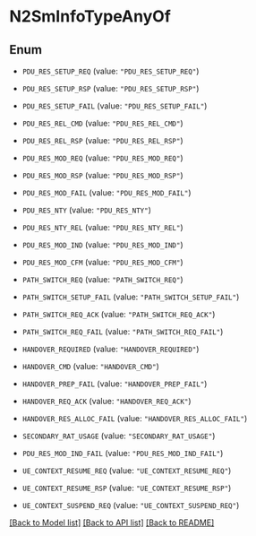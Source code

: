 # N2SmInfoTypeAnyOf

## Enum


* `PDU_RES_SETUP_REQ` (value: `"PDU_RES_SETUP_REQ"`)

* `PDU_RES_SETUP_RSP` (value: `"PDU_RES_SETUP_RSP"`)

* `PDU_RES_SETUP_FAIL` (value: `"PDU_RES_SETUP_FAIL"`)

* `PDU_RES_REL_CMD` (value: `"PDU_RES_REL_CMD"`)

* `PDU_RES_REL_RSP` (value: `"PDU_RES_REL_RSP"`)

* `PDU_RES_MOD_REQ` (value: `"PDU_RES_MOD_REQ"`)

* `PDU_RES_MOD_RSP` (value: `"PDU_RES_MOD_RSP"`)

* `PDU_RES_MOD_FAIL` (value: `"PDU_RES_MOD_FAIL"`)

* `PDU_RES_NTY` (value: `"PDU_RES_NTY"`)

* `PDU_RES_NTY_REL` (value: `"PDU_RES_NTY_REL"`)

* `PDU_RES_MOD_IND` (value: `"PDU_RES_MOD_IND"`)

* `PDU_RES_MOD_CFM` (value: `"PDU_RES_MOD_CFM"`)

* `PATH_SWITCH_REQ` (value: `"PATH_SWITCH_REQ"`)

* `PATH_SWITCH_SETUP_FAIL` (value: `"PATH_SWITCH_SETUP_FAIL"`)

* `PATH_SWITCH_REQ_ACK` (value: `"PATH_SWITCH_REQ_ACK"`)

* `PATH_SWITCH_REQ_FAIL` (value: `"PATH_SWITCH_REQ_FAIL"`)

* `HANDOVER_REQUIRED` (value: `"HANDOVER_REQUIRED"`)

* `HANDOVER_CMD` (value: `"HANDOVER_CMD"`)

* `HANDOVER_PREP_FAIL` (value: `"HANDOVER_PREP_FAIL"`)

* `HANDOVER_REQ_ACK` (value: `"HANDOVER_REQ_ACK"`)

* `HANDOVER_RES_ALLOC_FAIL` (value: `"HANDOVER_RES_ALLOC_FAIL"`)

* `SECONDARY_RAT_USAGE` (value: `"SECONDARY_RAT_USAGE"`)

* `PDU_RES_MOD_IND_FAIL` (value: `"PDU_RES_MOD_IND_FAIL"`)

* `UE_CONTEXT_RESUME_REQ` (value: `"UE_CONTEXT_RESUME_REQ"`)

* `UE_CONTEXT_RESUME_RSP` (value: `"UE_CONTEXT_RESUME_RSP"`)

* `UE_CONTEXT_SUSPEND_REQ` (value: `"UE_CONTEXT_SUSPEND_REQ"`)


[[Back to Model list]](../README.md#documentation-for-models) [[Back to API list]](../README.md#documentation-for-api-endpoints) [[Back to README]](../README.md)


